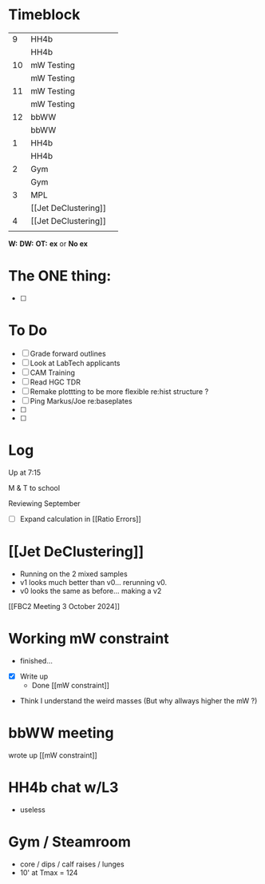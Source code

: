 # Timeblock

|     |                      |     |
| --- | -------------------- | --- |
| 9   | HH4b                 |     |
|     | HH4b                 |     |
| 10  | mW Testing           |     |
|     | mW Testing           |     |
| 11  | mW Testing           |     |
|     | mW Testing           |     |
| 12  | bbWW                 |     |
|     | bbWW                 |     |
| 1   | HH4b                 |     |
|     | HH4b                 |     |
| 2   | Gym                  |     |
|     | Gym                  |     |
| 3   | MPL                  |     |
|     | [[Jet DeClustering]] |     |
| 4   | [[Jet DeClustering]] |     |
|     |                      |     |

**W:**
**DW:**
**OT:**
**ex** or **No ex**

# The ONE thing: 
- [ ] 


# To Do
- [ ] Grade forward outlines
- [ ] Look at LabTech applicants
- [ ] CAM Training
- [ ] Read HGC TDR
- [ ] Remake plottting to be more flexible re:hist structure ? 
- [ ] Ping Markus/Joe re:baseplates
- [ ] 
- [ ] 


# Log

Up at 7:15

M & T to school

Reviewing September
- [ ] Expand calculation in [[Ratio Errors]]

# [[Jet DeClustering]]
- Running on the 2 mixed samples
- v1 looks much better than v0... rerunning v0.
- v0 looks the same as before... making a v2

[[FBC2 Meeting 3 October 2024]]

# Working mW constraint
- finished... 
- [x] Write up
	- Done [[mW constraint]]
- Think I understand the weird masses (But why allways higher the mW ?)


# bbWW meeting

wrote up [[mW constraint]]

# HH4b chat w/L3
- useless

# Gym / Steamroom
- core / dips / calf raises / lunges 
- 10' at Tmax = 124